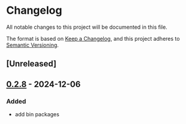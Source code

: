 # Changelog

All notable changes to this project will be documented in this file.

The format is based on [Keep a Changelog](https://keepachangelog.com/en/1.0.0/),
and this project adheres to [Semantic Versioning](https://semver.org/spec/v2.0.0.html).

## [Unreleased]

## [0.2.8](https://github.com/antonbaliasnikov/release-pls-plz/compare/core-libs-v0.2.7...core-libs-v0.2.8) - 2024-12-06

### Added

- add bin packages
